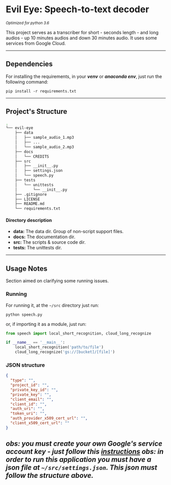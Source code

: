 # Evil Eye: Speech-to-text decoder

<small>_Optimized for python 3.6_</small>

This project serves as a transcriber for short - seconds length - and long 
audios - up 10 minutes audios and down 30 minutes audio. It uses some services
from Google Cloud.

----------------------

## Dependencies

For installing the requirements, in your ___venv___ or ___anaconda env___, 
just run the following command:

```shell script
pip install -r requirements.txt
```
----------------

## Project's Structure

```bash 
.
└── evil-eye
    ├── data
    │   ├── sample_audio_1.mp3
    │   ├── ...
    │   └── sample_audio_2.mp3
    ├── docs
    │   └── CREDITS
    ├── src
    │   ├── __init__.py
    │   ├── settings.json
    │   └── speech.py
    ├── tests
    │   └── unittests
    │       └── __init__.py
    ├── .gitignore
    ├── LICENSE
    ├── README.md
    └── requirements.txt
```

#### Directory description

- __data:__ The data dir. Group of non-script support files.
- __docs:__ The documentation dir.
- __src:__ The scripts & source code dir.
- __tests:__ The unittests dir.

----------------

## Usage Notes

Section aimed on clarifying some running issues.

### Running

For running it, at the `~/src` directory just run:

```shell script
python speech.py
``` 

or, if importing it as a module, just run:
````python
from speech import local_short_recognition, cloud_long_recognize

if __name__ == '__main__':
    local_short_recognition('path/to/file')
    cloud_long_recognize('gs://[bucket]/[file]')
````

### JSON structure

````json
{
  "type": "",
  "project_id": "",
  "private_key_id": "",
  "private_key": "",
  "client_email": "",
  "client_id": "",
  "auth_uri": "",
  "token_uri": "",
  "auth_provider_x509_cert_url": "",
  "client_x509_cert_url": ""
}

````

_obs: you must create your own Google's service account key - just follow this [instructions](https://cloud.google.com/video-intelligence/docs/common/auth)_
_obs: in order to run this application you must have a json file at `~/src/settings.json`. This json must follow the structure above._
---------------
